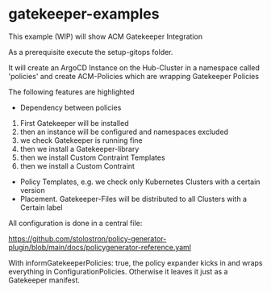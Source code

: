 # gatekeeper-examples

This example (WIP) will show ACM Gatekeeper Integration


As a prerequisite execute the setup-gitops folder.

It will create an ArgoCD Instance on the Hub-Cluster in a namespace called 'policies' and create ACM-Policies which are wrapping Gatekeeper Policies


The following features are highlighted

- Dependency between policies
1. First Gatekeeper will be installed
2. then an instance will be configured and namespaces excluded
3. we check Gatekeeper is running fine 
4. then we install a Gatekeeper-library
5. then we install Custom Contraint Templates
6. then we install a Custom Contraint

- Policy Templates, e.g. we check only Kubernetes Clusters with a certain version
- Placement.  Gatekeeper-Files will be distributed to all Clusters with a Certain label

All configuration is done in a central file: 

https://github.com/stolostron/policy-generator-plugin/blob/main/docs/policygenerator-reference.yaml

With informGatekeeperPolicies: true, the policy expander kicks in and wraps everything in ConfigurationPolicies. Otherwise it leaves it just as a Gatekeeper manifest.


